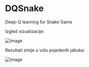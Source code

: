 # DQSnake
Deep-Q learning for Snake Game

Izgled vizualizacije:

![image](https://user-images.githubusercontent.com/103512621/209010527-ef60ca96-c281-4234-9908-b4d333cbfc89.png)

Rezultati zmije u vidu pojedenih jabuka:

![image](https://user-images.githubusercontent.com/103512621/209010579-f890ec8f-dc4f-4e04-8c79-3eeb0ae2e3d5.png)

